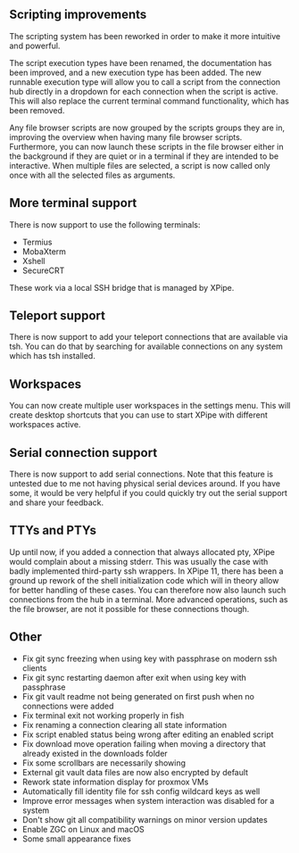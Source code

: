 ## Scripting improvements

The scripting system has been reworked in order to make it more intuitive and powerful.

The script execution types have been renamed, the documentation has been improved, and a new execution type has been added. The new runnable execution type will allow you to call a script from the connection hub directly in a dropdown for each connection when the script is active. This will also replace the current terminal command functionality, which has been removed.

Any file browser scripts are now grouped by the scripts groups they are in, improving the overview when having many file browser scripts. Furthermore, you can now launch these scripts in the file browser either in the background if they are quiet or in a terminal if they are intended to be interactive. When multiple files are selected, a script is now called only once with all the selected files as arguments.

## More terminal support

There is now support to use the following terminals:
- Termius
- MobaXterm
- Xshell
- SecureCRT

These work via a local SSH bridge that is managed by XPipe.

## Teleport support

There is now support to add your teleport connections that are available via tsh. You can do that by searching for available connections on any system which has tsh installed.

## Workspaces

You can now create multiple user workspaces in the settings menu. This will create desktop shortcuts that you can use to start XPipe with different workspaces active.

## Serial connection support

There is now support to add serial connections. Note that this feature is untested due to me not having physical serial devices around. If you have some, it would be very helpful if you could quickly try out the serial support and share your feedback.

## TTYs and PTYs

Up until now, if you added a connection that always allocated pty, XPipe would complain about a missing stderr. This was usually the case with badly implemented third-party ssh wrappers. In XPipe 11, there has been a ground up rework of the shell initialization code which will in theory allow for better handling of these cases. You can therefore now also launch such connections from the hub in a terminal. More advanced operations, such as the file browser, are not it possible for these connections though.

## Other

- Fix git sync freezing when using key with passphrase on modern ssh clients
- Fix git sync restarting daemon after exit when using key with passphrase
- Fix git vault readme not being generated on first push when no connections were added
- Fix terminal exit not working properly in fish
- Fix renaming a connection clearing all state information
- Fix script enabled status being wrong after editing an enabled script
- Fix download move operation failing when moving a directory that already existed in the downloads folder
- Fix some scrollbars are necessarily showing
- External git vault data files are now also encrypted by default
- Rework state information display for proxmox VMs
- Automatically fill identity file for ssh config wildcard keys as well
- Improve error messages when system interaction was disabled for a system
- Don't show git all compatibility warnings on minor version updates
- Enable ZGC on Linux and macOS
- Some small appearance fixes
